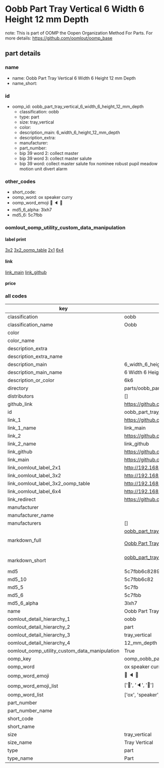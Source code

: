 # Oobb Part Tray Vertical 6 Width 6 Height 12 mm Depth  

note: This is part of OOMP the Oopen Organization Method For Parts. For more details: https://github.com/oomlout/oomp_base

##  part details
  







### name
* name: Oobb Part Tray Vertical 6 Width 6 Height 12 mm Depth
* name_short: 
### id
* oomp_id: oobb_part_tray_vertical_6_width_6_height_12_mm_depth
  * classification: oobb
  * type: part
  * size: tray_vertical
  * color: 
  * description_main: 6_width_6_height_12_mm_depth
  * description_extra: 
  * manufacturer: 
  * part_number: 
  * bip 39 word 2: collect master
  * bip 39 word 3: collect master salute
  * bip 39 word: collect master salute fox nominee robust pupil meadow motion unit divert alarm

### other_codes
* short_code: 
* oomp_word: ox speaker curry
* oomp_word_emoji :ox: :speaker: :curry:
* md5_6_alpha: 3lxh7
* md5_6: 5c7fbb






### oomlout_oomp_utility_custom_data_manipulation
#### label print
[3x2](http://192.168.1.245:1112/?label=oomp%203lxh7)
[3x2_oomp_table](http://192.168.1.108:1112/?label=oomp%203lxh7)
[2x1](http://192.168.1.242:1112/?label=oomp%203lxh7)
[6x4](http://192.168.1.55:1112/?label=oomp%203lxh7)    

#### link

[link_main](https://github.com/oomlout/oomlout_oomp_version_1_messy/tree/main/parts/oobb_part_tray_vertical_6_width_6_height_12_mm_depth) [link_github](https://github.com/oomlout/oomlout_oomp_version_1_messy/tree/main/parts/oobb_part_tray_vertical_6_width_6_height_12_mm_depth)                             

#### price







### all codes 
| key | value |  
| --- | --- |  
| classification | oobb |  
| classification_name | Oobb |  
| color |  |  
| color_name |  |  
| description_extra |  |  
| description_extra_name |  |  
| description_main | 6_width_6_height_12_mm_depth |  
| description_main_name | 6 Width 6 Height 12 mm Depth |  
| description_or_color | 6k6 |  
| directory | parts/oobb_part_tray_vertical_6_width_6_height_12_mm_depth |  
| distributors | [] |  
| github_link | https://github.com/oomlout/oomlout_oomp_part_src/tree/main/parts/oobb_part_tray_vertical_6_width_6_height_12_mm_depth |  
| id | oobb_part_tray_vertical_6_width_6_height_12_mm_depth |  
| link_1 | https://github.com/oomlout/oomlout_oomp_version_1_messy/tree/main/parts/oobb_part_tray_vertical_6_width_6_height_12_mm_depth |  
| link_1_name | link_main |  
| link_2 | https://github.com/oomlout/oomlout_oomp_version_1_messy/tree/main/parts/oobb_part_tray_vertical_6_width_6_height_12_mm_depth |  
| link_2_name | link_github |  
| link_github | https://github.com/oomlout/oomlout_oomp_version_1_messy/tree/main/parts/oobb_part_tray_vertical_6_width_6_height_12_mm_depth |  
| link_main | https://github.com/oomlout/oomlout_oomp_version_1_messy/tree/main/parts/oobb_part_tray_vertical_6_width_6_height_12_mm_depth |  
| link_oomlout_label_2x1 | http://192.168.1.242:1112/?label=oomp%203lxh7 |  
| link_oomlout_label_3x2 | http://192.168.1.245:1112/?label=oomp%203lxh7 |  
| link_oomlout_label_3x2_oomp_table | http://192.168.1.108:1112/?label=oomp%203lxh7 |  
| link_oomlout_label_6x4 | http://192.168.1.55:1112/?label=oomp%203lxh7 |  
| link_redirect | https://github.com/oomlout/oomlout_oomp_version_1_messy/tree/main/parts/oobb_part_tray_vertical_6_width_6_height_12_mm_depth |  
| manufacturer |  |  
| manufacturer_name |  |  
| manufacturers | [] |  
| markdown_full | [oobb_part_tray_vertical_6_width_6_height_12_mm_depth](none)<br>[](none)<br>[Oobb Part Tray Vertical 6 Width 6 Height 12 Mm Depth](none)<br><br> |  
| markdown_short | [oobb_part_tray_vertical_6_width_6_height_12_mm_depth](none)<br><br> |  
| md5 | 5c7fbb6c8289b5beed4af5c57da2296c |  
| md5_10 | 5c7fbb6c82 |  
| md5_5 | 5c7fb |  
| md5_6 | 5c7fbb |  
| md5_6_alpha | 3lxh7 |  
| name | Oobb Part Tray Vertical 6 Width 6 Height 12 mm Depth |  
| oomlout_detail_hierarchy_1 | oobb |  
| oomlout_detail_hierarchy_2 | part |  
| oomlout_detail_hierarchy_3 | tray_vertical |  
| oomlout_detail_hierarchy_4 | 12_mm_depth |  
| oomlout_oomp_utility_custom_data_manipulation | True |  
| oomp_key | oomp_oobb_part_tray_vertical_6_width_6_height_12_mm_depth |  
| oomp_word | ox speaker curry |  
| oomp_word_emoji | :ox: :speaker: :curry: |  
| oomp_word_emoji_list | [':ox:', ':speaker:', ':curry:'] |  
| oomp_word_list | ['ox', 'speaker', 'curry'] |  
| part_number |  |  
| part_number_name |  |  
| short_code |  |  
| short_name |  |  
| size | tray_vertical |  
| size_name | Tray Vertical |  
| type | part |  
| type_name | Part |  
